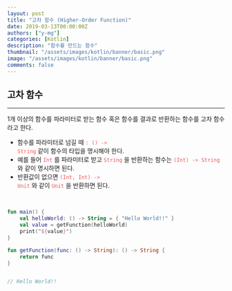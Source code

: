 ```yaml
---
layout: post
title: "고차 함수 (Higher-Order Function)"
date: 2019-03-13T00:00:00Z
authors: ["y-mg"]
categories: [Kotlin]
description: "함수를 만드는 함수"
thumbnail: "/assets/images/kotlin/banner/basic.png"
image: "/assets/images/kotlin/banner/basic.png"
comments: false
---
```


## 고차 함수
***
1개 이상의 함수를 파라미터로 받는 함수 혹은 함수를 결과로 반환하는 함수를 고차 함수라고 한다.
- 함수를 파라미터로 넘길 때 <code style="color: #eb5657;">: () -> String</code> 같이 함수의 타입을 명시해야 한다.
- 예를 들어 <code style="color: #eb5657;">Int</code> 를 파라미터로 받고 <code style="color: #eb5657;">String</code> 을 반환하는 함수는 <code style="color: #eb5657;">(Int) -> String</code> 와 같이 명시하면 된다.
- 반환값이 없으면 <code style="color: #eb5657;">(Int, Int) -> Unit</code> 와 같이 <code style="color: #eb5657;">Unit</code> 을 반환하면 된다.
<br/>


```kotlin
fun main() {
    val helloWorld: () -> String = { "Hello World!!" }
    val value = getFunction(helloWorld)
    print("${value}")
}

fun getFunction(func: () -> String): () -> String {
    return func
}


// Hello World!!
```